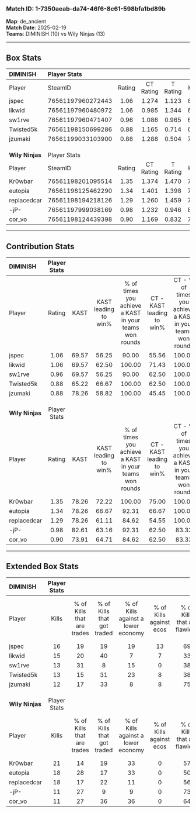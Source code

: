 ### Match ID: 1-7350aeab-da74-46f6-8c61-598bfa1bd89b  
**Map**: de_ancient  
**Match Date**: 2025-02-19  
**Teams**: DIMINISH (10) vs Wily Ninjas (13)  

---  

## Box Stats  

| **DIMINISH**    | Player Stats      |        |           |          |       |      |       |         |        |      |     |
| :- | :- | :-: | :-: | :-: | :-: | :-: | :-: | :-: | :-: | :-: | :-: |
| Player          | SteamID           | Rating | CT Rating | T Rating | KAST  | ADR  | Kills | Assists | Deaths | K/D  | HS% |
| jspec           | 76561197960272443 |  1.06  |   1.274   |  1.123   | 69.57 | 76.2 |  16   |    3    |   16   | 1.00 | 12  |
| likwid          | 76561197960480972 |  1.06  |   0.985   |  1.344   | 69.57 | 87.0 |  15   |    5    |   16   | 0.94 | 66  |
| sw1rve          | 76561197960471407 |  0.96  |   1.086   |  0.965   | 69.57 | 66.0 |  13   |    8    |   15   | 0.87 | 53  |
| Twisted5k       | 76561198150699286 |  0.88  |   1.165   |  0.714   | 65.22 | 65.1 |  13   |    3    |   16   | 0.81 | 53  |
| jzumaki         | 76561199033103900 |  0.88  |   1.288   |  0.504   | 78.26 | 53.8 |  12   |    3    |   17   | 0.71 | 50  |
|                 |                   |        |           |          |       |      |       |         |        |      |     |
|                 |                   |        |           |          |       |      |       |         |        |      |     |
|                 |                   |        |           |          |       |      |       |         |        |      |     |
| **Wily Ninjas** | Player Stats      |        |           |          |       |      |       |         |        |      |     |
| Player          | SteamID           | Rating | CT Rating | T Rating | KAST  | ADR  | Kills | Assists | Deaths | K/D  | HS% |
| Kr0wbar         | 76561198201095514 |  1.35  |   1.374   |  1.470   | 78.26 | 82.1 |  21   |    4    |   15   | 1.40 | 33  |
| eutopia         | 76561198125462290 |  1.34  |   1.401   |  1.398   | 78.26 | 87.7 |  18   |    6    |   12   | 1.50 | 33  |
| replacedcar     | 76561198194218126 |  1.29  |   1.260   |  1.459   | 78.26 | 87.7 |  18   |    6    |   14   | 1.29 | 33  |
| -jP-            | 76561197999038169 |  0.98  |   1.232   |  0.946   | 82.61 | 61.8 |  11   |    7    |   14   | 0.79 | 54  |
| cor_vo          | 76561198124439398 |  0.90  |   1.169   |  0.832   | 73.91 | 64.6 |  11   |    6    |   15   | 0.73 | 45  |
---  

## Contribution Stats  

| **DIMINISH**    | Player Stats |       |                      |                                                        |                           |                                                             |                          |                                                            |
| :- | :-: | :-: | :-: | :-: | :-: | :-: | :-: | :-: |
| Player          |    Rating    | KAST  | KAST leading to win% | % of times you achieve a KAST in your teams won rounds | CT - KAST leading to win% | CT - % of times you achieve a KAST in your teams won rounds | T - KAST leading to win% | T - % of times you achieve a KAST in your teams won rounds |
| jspec           |     1.06     | 69.57 |        56.25         |                         90.00                          |           55.56           |                           100.00                            |          57.14           |                           80.00                            |
| likwid          |     1.06     | 69.57 |        62.50         |                         100.00                         |           71.43           |                           100.00                            |          55.56           |                           100.00                           |
| sw1rve          |     0.96     | 69.57 |        56.25         |                         90.00                          |           62.50           |                           100.00                            |          50.00           |                           80.00                            |
| Twisted5k       |     0.88     | 65.22 |        66.67         |                         100.00                         |           62.50           |                           100.00                            |          71.43           |                           100.00                           |
| jzumaki         |     0.88     | 78.26 |        58.82         |                         100.00                         |           45.45           |                           100.00                            |          83.33           |                           100.00                           |
|                 |              |       |                      |                                                        |                           |                                                             |                          |                                                            |
|                 |              |       |                      |                                                        |                           |                                                             |                          |                                                            |
|                 |              |       |                      |                                                        |                           |                                                             |                          |                                                            |
| **Wily Ninjas** | Player Stats |       |                      |                                                        |                           |                                                             |                          |                                                            |
| Player          |    Rating    | KAST  | KAST leading to win% | % of times you achieve a KAST in your teams won rounds | CT - KAST leading to win% | CT - % of times you achieve a KAST in your teams won rounds | T - KAST leading to win% | T - % of times you achieve a KAST in your teams won rounds |
| Kr0wbar         |     1.35     | 78.26 |        72.22         |                         100.00                         |           75.00           |                           100.00                            |          70.00           |                           100.00                           |
| eutopia         |     1.34     | 78.26 |        66.67         |                         92.31                          |           66.67           |                           100.00                            |          66.67           |                           85.71                            |
| replacedcar     |     1.29     | 78.26 |        61.11         |                         84.62                          |           54.55           |                           100.00                            |          71.43           |                           71.43                            |
| -jP-            |     0.98     | 82.61 |        63.16         |                         92.31                          |           62.50           |                            83.33                            |          63.64           |                           100.00                           |
| cor_vo          |     0.90     | 73.91 |        64.71         |                         84.62                          |           62.50           |                            83.33                            |          66.67           |                           85.71                            |
---  

## Extended Box Stats  

| **DIMINISH**    | Player Stats |                            |                            |                                    |                         |                              |                                 |        |                             |                                     |                          |                               |                            |
| :- | :-: | :-: | :-: | :-: | :-: | :-: | :-: | :-: | :-: | :-: | :-: | :-: | :-: |
| Player          |    Kills     | % of Kills that are trades | % of Kills that got traded | % of Kills against a lower economy | % of Kills against ecos | % of Kills that are flawless | % of Kills that are close duels | Deaths | % of Deaths that get traded | % of Deaths against a lower economy | % of Deaths against ecos | % of Deaths that are flawless | % of Deaths that are close |
| jspec           |      16      |             19             |             19             |                 19                 |           13            |              69              |                6                |   16   |             19              |                  0                  |            0             |              50               |             6              |
| likwid          |      15      |             20             |             40             |                 7                  |            7            |              33              |               13                |   16   |             25              |                  0                  |            0             |              31               |             6              |
| sw1rve          |      13      |             31             |             8              |                 15                 |            0            |              38              |                8                |   15   |             20              |                  7                  |            7             |              53               |             7              |
| Twisted5k       |      13      |             15             |             31             |                 23                 |            8            |              38              |                8                |   16   |             19              |                  0                  |            0             |              75               |             0              |
| jzumaki         |      12      |             17             |             33             |                 8                  |            8            |              75              |                0                |   17   |             18              |                  6                  |            6             |              82               |             0              |
|                 |              |                            |                            |                                    |                         |                              |                                 |        |                             |                                     |                          |                               |                            |
|                 |              |                            |                            |                                    |                         |                              |                                 |        |                             |                                     |                          |                               |                            |
|                 |              |                            |                            |                                    |                         |                              |                                 |        |                             |                                     |                          |                               |                            |
| **Wily Ninjas** | Player Stats |                            |                            |                                    |                         |                              |                                 |        |                             |                                     |                          |                               |                            |
| Player          |    Kills     | % of Kills that are trades | % of Kills that got traded | % of Kills against a lower economy | % of Kills against ecos | % of Kills that are flawless | % of Kills that are close duels | Deaths | % of Deaths that get traded | % of Deaths against a lower economy | % of Deaths against ecos | % of Deaths that are flawless | % of Deaths that are close |
| Kr0wbar         |      21      |             14             |             19             |                 33                 |            0            |              57              |                0                |   15   |             20              |                 13                  |            0             |              67               |             7              |
| eutopia         |      18      |             28             |             17             |                 33                 |            0            |              50              |                6                |   12   |             25              |                 33                  |            8             |              33               |             17             |
| replacedcar     |      18      |             17             |             22             |                 11                 |            0            |              56              |                6                |   14   |             21              |                 29                  |            0             |              57               |             7              |
| -jP-            |      11      |             27             |             9              |                 9                  |            0            |              73              |                0                |   14   |             36              |                 29                  |            0             |              57               |             7              |
| cor_vo          |      11      |             27             |             36             |                 36                 |            0            |              64              |                9                |   15   |             27              |                 27                  |            0             |              40               |             0              |
